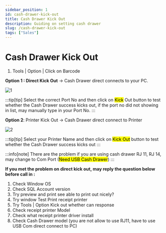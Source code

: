 ```yaml
---
sidebar_position: 1
id: cash-drawer-kick-out
title: Cash Drawer Kick Out
description: Guiding on setting cash drawer
slug: /cash-drawer-kick-out
tags: ["Sales"]
---
```


# Cash Drawer Kick Out

1. Tools | Option | Click on Barcode

**Option 1 : Direct Kick Out** -> Cash Drawer direct connects to your PC.

![1](/img/sales/cash-drawer-kick-out/1.png)

:::tip[tip]
Select the correct Port No and then click on <mark>Kick</mark> Out button to test whether the Cash Drawer success kicks out, if the port no did not showing in list, may manually type in your Port No.
:::

**Option 2**: Printer Kick Out -> Cash Drawer direct connect to Printer

![2](/img/sales/cash-drawer-kick-out/2.png)

:::tip[tip]
Select your Printer Name and then click on <mark>Kick Out</mark> button to test whether the Cash Drawer success kicks out
:::

:::info[note]
There are the problem if you are using cash drawer RJ 11, RJ 14, may change to Com Port (<mark>Need USB Cash Drawer</mark>)
:::

**If you met the problem on direct kick out, may reply the question below before call in :**
1. Check Window OS
2. Check SQL Account version
3. Try preview and print see able to print out nicely?
4. Try window Test Print receipt printer
5. Try Tools | Option Kick out whether can response
6. Check receipt printer Model
7. Check what receipt printer driver install
8. Check Cash Drawer model (you are not allow to use RJ11, have to use USB 
Com direct connect to PC)
